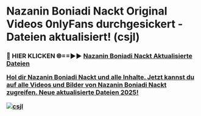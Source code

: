 # Nazanin Boniadi Nackt Original Videos 0nlyFans durchgesickert - Dateien aktualisiert! (csjl)

<h3>🔴 HIER KLICKEN 🌐==►► <a href="https://tinyurl.com/h6vf6nb8" rel="nofollow">Nazanin Boniadi Nackt Aktualisierte Dateien

Hol dir Nazanin Boniadi Nackt und alle Inhalte. Jetzt kannst du auf alle Videos und Bilder von Nazanin Boniadi Nackt zugreifen. Neue aktualisierte Dateien 2025!

[![csjl](https://i.imgur.com/sD4kR3V.gif)](https://tinyurl.com/h6vf6nb8)
